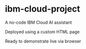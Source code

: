 # ibm-cloud-project
A no-code IBM Cloud AI assistant

Deployed using a custom HTML page

Ready to demonstrate live via browser
